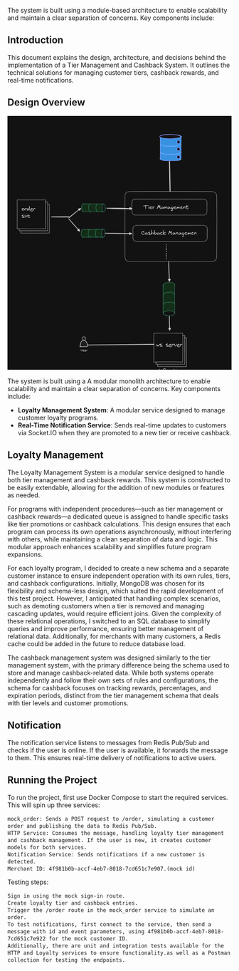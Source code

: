 The system is built using a module-based architecture to enable scalability and maintain a clear separation of concerns. Key components include:

## Introduction

This document explains the design, architecture, and decisions behind the implementation of a Tier Management and Cashback System. It outlines the technical solutions for managing customer tiers, cashback rewards, and real-time notifications.

## Design Overview

<img width="1028" alt="image" src="https://raw.githubusercontent.com/Lafetz/onetap/main/img/1.png">

The system is built using a A modular monolith architecture to enable scalability and maintain a clear separation of concerns. Key components include:

- **Loyalty Management System**: A modular service designed to manage customer loyalty programs.
- **Real-Time Notification Service**: Sends real-time updates to customers via Socket.IO when they are promoted to a new tier or receive cashback.

## Loyalty Management

The Loyalty Management System is a modular service designed to handle both tier management and cashback rewards. This system is constructed to be easily extendable, allowing for the addition of new modules or features as needed.

For programs with independent procedures—such as tier management or cashback rewards—a dedicated queue is assigned to handle specific tasks like tier promotions or cashback calculations. This design ensures that each program can process its own operations asynchronously, without interfering with others, while maintaining a clean separation of data and logic. This modular approach enhances scalability and simplifies future program expansions.

For each loyalty program, I decided to create a new schema and a separate customer instance to ensure independent operation with its own rules, tiers, and cashback configurations. Initially, MongoDB was chosen for its flexibility and schema-less design, which suited the rapid development of this test project. However, I anticipated that handling complex scenarios, such as demoting customers when a tier is removed and managing cascading updates, would require efficient joins. Given the complexity of these relational operations, I switched to an SQL database to simplify queries and improve performance, ensuring better management of relational data. Additionally, for merchants with many customers, a Redis cache could be added in the future to reduce database load.

The cashback management system was designed similarly to the tier management system, with the primary difference being the schema used to store and manage cashback-related data. While both systems operate independently and follow their own sets of rules and configurations, the schema for cashback focuses on tracking rewards, percentages, and expiration periods, distinct from the tier management schema that deals with tier levels and customer promotions.
## Notification
The notification service listens to messages from Redis Pub/Sub and checks if the user is online. If the user is available, it forwards the message to them. This ensures real-time delivery of notifications to active users.
## Running the Project
To run the project, first use Docker Compose to start the required services. This will spin up three services:

    mock_order: Sends a POST request to /order, simulating a customer order and publishing the data to Redis Pub/Sub.
    HTTP Service: Consumes the message, handling loyalty tier management and cashback management. If the user is new, it creates customer models for both services.
    Notification Service: Sends notifications if a new customer is detected.
    Merchant ID: 4f981b0b-accf-4eb7-8018-7cd651c7e907.(mock id)

Testing steps:

    Sign in using the mock sign-in route.
    Create loyalty tier and cashback entries.
    Trigger the /order route in the mock_order service to simulate an order.
    To test notifications, first connect to the service, then send a message with id and event parameters, using 4f981b0b-accf-4eb7-8018-7cd651c7e922 for the mock customer ID.
    Additionally, there are unit and integration tests available for the HTTP and Loyalty services to ensure functionality.as well as a Postman collection for testing the endpoints.